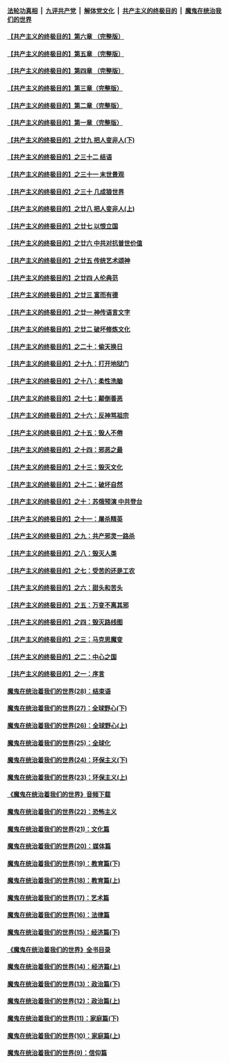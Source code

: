 ####  [法轮功真相](../../../../basic/blob/master/README.md?t=01151713) &nbsp;|&nbsp; [九评共产党](../../../../9ping.md/blob/master/README.md?t=01151713) &nbsp;|&nbsp; [解体党文化](../../../../jtdwh.md/blob/master/README.md?t=01151713)  &nbsp;|&nbsp; [共产主义的终极目的](../../../../gczydzjmd.md/blob/master/README.md?t=01151713) &nbsp;|&nbsp; [魔鬼在统治我们的世界](../../../../mgztzwmdsj.md/blob/master/README.md?t=01151713) 

#### [【共产主义的终极目的】第六章 （完整版）](../pages/nsc422/n11428913.md?t=01151713) 

#### [【共产主义的终极目的】第五章 （完整版）](../pages/nsc422/n11428912.md?t=01151713) 

#### [【共产主义的终极目的】第四章 （完整版）](../pages/nsc422/n11428907.md?t=01151713) 

#### [【共产主义的终极目的】第三章（完整版）](../pages/nsc422/n11428848.md?t=01151713) 

#### [【共产主义的终极目的】第二章（完整版）](../pages/nsc422/n11428831.md?t=01151713) 

#### [【共产主义的终极目的】第一章（完整版）](../pages/nsc422/n11417651.md?t=01151713) 

#### [【共产主义的终极目的】之廿九 把人变非人(下)](../pages/nsc422/n11344140.md?t=01151713) 

#### [【共产主义的终极目的】之三十二 结语](../pages/nsc422/n11360535.md?t=01151713) 

#### [【共产主义的终极目的】之三十一 末世景观](../pages/nsc422/n11351129.md?t=01151713) 

#### [【共产主义的终极目的】之三十 几成狼世界](../pages/nsc422/n11348280.md?t=01151713) 

#### [【共产主义的终极目的】之廿八 把人变非人(上)](../pages/nsc422/n11340492.md?t=01151713) 

#### [【共产主义的终极目的】之廿七 以恨立国](../pages/nsc422/n11336944.md?t=01151713) 

#### [【共产主义的终极目的】之廿六 中共对抗普世价值](../pages/nsc422/n11324785.md?t=01151713) 

#### [【共产主义的终极目的】之廿五 传统艺术颂神](../pages/nsc422/n11296396.md?t=01151713) 

#### [【共产主义的终极目的】之廿四 人伦典范](../pages/nsc422/n11296397.md?t=01151713) 

#### [【共产主义的终极目的】之廿三 富而有德](../pages/nsc422/n11283598.md?t=01151713) 

#### [【共产主义的终极目的】之廿一 神传语言文字](../pages/nsc422/n11263265.md?t=01151713) 

#### [【共产主义的终极目的】之廿二 破坏修炼文化](../pages/nsc422/n11245728.md?t=01151713) 

#### [【共产主义的终极目的】之二十：偷天换日](../pages/nsc422/n11238846.md?t=01151713) 

#### [【共产主义的终极目的】之十九：打开地狱门](../pages/nsc422/n11206376.md?t=01151713) 

#### [【共产主义的终极目的】之十八：柔性洗脑](../pages/nsc422/n11199994.md?t=01151713) 

#### [【共产主义的终极目的】之十七：颠倒善恶](../pages/nsc422/n11179782.md?t=01151713) 

#### [【共产主义的终极目的】之十六：反神骂祖宗](../pages/nsc422/n11166798.md?t=01151713) 

#### [【共产主义的终极目的】之十五：毁人不倦](../pages/nsc422/n11166792.md?t=01151713) 

#### [【共产主义的终极目的】之十四：邪恶之最](../pages/nsc422/n11150249.md?t=01151713) 

#### [【共产主义的终极目的】之十三：毁灭文化](../pages/nsc422/n11135227.md?t=01151713) 

#### [【共产主义的终极目的】之十二：破坏自然](../pages/nsc422/n11135214.md?t=01151713) 

#### [【共产主义的终极目的】之十：苏俄预演 中共登台](../pages/nsc422/n11118424.md?t=01151713) 

#### [【共产主义的终极目的】之十一：屠杀精英](../pages/nsc422/n11118442.md?t=01151713) 

#### [【共产主义的终极目的】之九：共产邪灵一路杀](../pages/nsc422/n11114139.md?t=01151713) 

#### [【共产主义的终极目的】之八：毁灭人类](../pages/nsc422/n11108503.md?t=01151713) 

#### [【共产主义的终极目的】之七：受苦的还是工农](../pages/nsc422/n11101809.md?t=01151713) 

#### [【共产主义的终极目的】之六：甜头和苦头](../pages/nsc422/n11096971.md?t=01151713) 

#### [【共产主义的终极目的】之五：万变不离其邪](../pages/nsc422/n11091285.md?t=01151713) 

#### [【共产主义的终极目的】之四：毁灭路线图](../pages/nsc422/n11086284.md?t=01151713) 

#### [【共产主义的终极目的】之三：马克思魔变](../pages/nsc422/n11061941.md?t=01151713) 

#### [【共产主义的终极目的】之二：中心之国](../pages/nsc422/n11047728.md?t=01151713) 

#### [【共产主义的终极目的】之一：序言](../pages/nsc422/n11086077.md?t=01151713) 

#### [魔鬼在统治着我们的世界(28)：结束语](../pages/nsc422/n10936246.md?t=01151713) 

#### [魔鬼在统治着我们的世界(27)：全球野心(下)](../pages/nsc422/n10928319.md?t=01151713) 

#### [魔鬼在统治着我们的世界(26)：全球野心(上)](../pages/nsc422/n10900318.md?t=01151713) 

#### [魔鬼在统治着我们的世界(25)：全球化](../pages/nsc422/n10788205.md?t=01151713) 

#### [魔鬼在统治着我们的世界(24)：环保主义(下)](../pages/nsc422/n10695307.md?t=01151713) 

#### [魔鬼在统治着我们的世界(23)：环保主义(上)](../pages/nsc422/n10688613.md?t=01151713) 

#### [《魔鬼在统治着我们的世界》音频下载](../pages/nsc422/n10635553.md?t=01151713) 

#### [魔鬼在统治着我们的世界(22)：恐怖主义](../pages/nsc422/n10614727.md?t=01151713) 

#### [魔鬼在统治着我们的世界(21)：文化篇](../pages/nsc422/n10597706.md?t=01151713) 

#### [魔鬼在统治着我们的世界(20)：媒体篇](../pages/nsc422/n10586579.md?t=01151713) 

#### [魔鬼在统治着我们的世界(19)：教育篇(下)](../pages/nsc422/n10564808.md?t=01151713) 

#### [魔鬼在统治着我们的世界(18)：教育篇(上)](../pages/nsc422/n10526970.md?t=01151713) 

#### [魔鬼在统治着我们的世界(17)：艺术篇](../pages/nsc422/n10499093.md?t=01151713) 

#### [魔鬼在统治着我们的世界(16)：法律篇](../pages/nsc422/n10485969.md?t=01151713) 

#### [魔鬼在统治着我们的世界(15)：经济篇(下)](../pages/nsc422/n10469975.md?t=01151713) 

#### [《魔鬼在统治着我们的世界》全书目录](../pages/nsc422/n10464261.md?t=01151713) 

#### [魔鬼在统治着我们的世界(14)：经济篇(上)](../pages/nsc422/n10457370.md?t=01151713) 

#### [魔鬼在统治着我们的世界(13)：政治篇(下)](../pages/nsc422/n10448270.md?t=01151713) 

#### [魔鬼在统治着我们的世界(12)：政治篇(上)](../pages/nsc422/n10444576.md?t=01151713) 

#### [魔鬼在统治着我们的世界(11)：家庭篇(下)](../pages/nsc422/n10440961.md?t=01151713) 

#### [魔鬼在统治着我们的世界(10)：家庭篇(上)](../pages/nsc422/n10435448.md?t=01151713) 

#### [魔鬼在统治着我们的世界(9)：信仰篇](../pages/nsc422/n10432159.md?t=01151713) 


